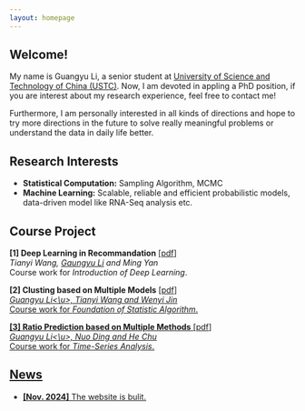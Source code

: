 ```yaml
---
layout: homepage
---
```


## Welcome!

My name is Guangyu Li, a senior student at [University of Science and Technology of China (USTC)](https://en.ustc.edu.cn/). Now, I am devoted in appling a PhD position, if you are interest about my research experience, feel free to contact me!

Furthermore, I am personally interested in all kinds of directions and hope to try more directions in the future to solve really meaningful problems or understand the data in daily life better.

## Research Interests

- **Statistical Computation:** Sampling Algorithm, MCMC
- **Machine Learning:** Scalable, reliable and efficient probabilistic models, data-driven model like RNA-Seq analysis etc.

## Course Project

<b>[1] Deep Learning in Recommandation</b> [[pdf](../assets/files/Deep_Learning_for_Recommendation.pdf)]<br/>
*Tianyi Wang, <u>Gaungyu Li</u> and Ming Yan* <br/>
Course work for *Introduction of Deep Learning*.

<b>[2] Clusting based on Multiple Models</b> [[pdf](../assets/files/SA_FINAL(1).pdf)]<br/>
*<u>Guangyu Li<\u>, Tianyi Wang and Wenyi Jin* <br/>
Course work for *Foundation of Statistic Algorithm*.


<b>[3] Ratio Prediction based on Multiple Methods</b> [[pdf](../assets/files/ratio.pdf)]<br/>
*<u>Guangyu Li<\u>, Nuo Ding and He Chu* <br/>
Course work for *Time-Series Analysis*.



## News

- **[Nov. 2024]** The website is bulit.
